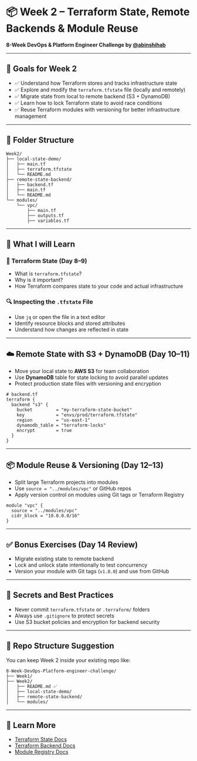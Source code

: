 # 📦 Week 2 – Terraform State, Remote Backends & Module Reuse  
**8-Week DevOps & Platform Engineer Challenge by [@abinshihab](https://github.com/abinshihab)**

---

## 🚀 Goals for Week 2
- ✅ Understand how Terraform stores and tracks infrastructure state
- ✅ Explore and modify the `terraform.tfstate` file (locally and remotely)
- ✅ Migrate state from local to remote backend (S3 + DynamoDB)
- ✅ Learn how to lock Terraform state to avoid race conditions
- ✅ Reuse Terraform modules with versioning for better infrastructure management

---

## 📁 Folder Structure
```
Week2/
├── local-state-demo/
│   ├── main.tf
│   ├── terraform.tfstate
│   └── README.md
├── remote-state-backend/
│   ├── backend.tf
│   ├── main.tf
│   └── README.md
└── modules/
    └── vpc/
        ├── main.tf
        ├── outputs.tf
        ├── variables.tf
```

---

## 📍 What I will Learn

### 🧠 Terraform State (Day 8–9)
- What is `terraform.tfstate`?
- Why is it important?
- How Terraform compares state to your code and actual infrastructure

### 🔍 Inspecting the `.tfstate` File
- Use `jq` or open the file in a text editor
- Identify resource blocks and stored attributes
- Understand how changes are reflected in state

---

## ☁️ Remote State with S3 + DynamoDB (Day 10–11)
- Move your local state to **AWS S3** for team collaboration
- Use **DynamoDB** table for state locking to avoid parallel updates
- Protect production state files with versioning and encryption

```hcl
# backend.tf
terraform {
  backend "s3" {
    bucket         = "my-terraform-state-bucket"
    key            = "envs/prod/terraform.tfstate"
    region         = "us-east-1"
    dynamodb_table = "terraform-locks"
    encrypt        = true
  }
}
```

---

## 📦 Module Reuse & Versioning (Day 12–13)
- Split large Terraform projects into modules
- Use `source = "../modules/vpc"` or GitHub repos
- Apply version control on modules using Git tags or Terraform Registry

```hcl
module "vpc" {
  source = "../modules/vpc"
  cidr_block = "10.0.0.0/16"
}
```

---

## ✅ Bonus Exercises (Day 14 Review)
- Migrate existing state to remote backend
- Lock and unlock state intentionally to test concurrency
- Version your module with Git tags (`v1.0.0`) and use from GitHub

---

## 🔐 Secrets and Best Practices
- Never commit `terraform.tfstate` or `.terraform/` folders
- Always use `.gitignore` to protect secrets
- Use S3 bucket policies and encryption for backend security

---

## 📌 Repo Structure Suggestion

You can keep Week 2 inside your existing repo like:

```
8-Week-DevOps-Platform-engineer-challenge/
├── Week1/
├── Week2/
│   ├── README.md ✅
│   ├── local-state-demo/
│   ├── remote-state-backend/
│   └── modules/
```

---

## 🧠 Learn More
- [Terraform State Docs](https://developer.hashicorp.com/terraform/language/state)
- [Terraform Backend Docs](https://developer.hashicorp.com/terraform/language/settings/backends/s3)
- [Module Registry Docs](https://developer.hashicorp.com/terraform/language/modules/sources)